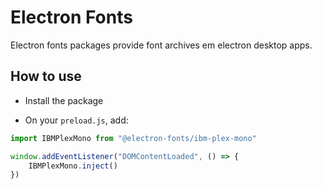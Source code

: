 # Electron Fonts

Electron fonts packages provide font archives em electron desktop apps.

## How to use

* Install the package

* On your `preload.js`, add:

```ts
import IBMPlexMono from "@electron-fonts/ibm-plex-mono"

window.addEventListener("DOMContentLoaded", () => {
    IBMPlexMono.inject()
})
```